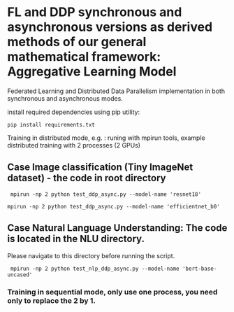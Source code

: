 # FL and DDP synchronous and asynchronous versions as derived methods of our general mathematical framework: Aggregative Learning Model

Federated Learning and Distributed Data Parallelism implementation in both synchronous and asynchronous modes. 

install required dependencies using pip utility:

`` pip install requirements.txt `` 

Training in distributed mode, e.g. : runing with mpirun tools, example distributed training with 2 processes (2 GPUs)
    
## Case Image classification (Tiny ImageNet dataset) - the code in root directory

`` mpirun -np 2 python test_ddp_async.py --model-name 'resnet18'``

`` mpirun -np 2 python test_ddp_async.py --model-name 'efficientnet_b0' ``

## Case Natural Language Understanding: The code is located in the NLU directory. 
Please navigate to this directory before running the script.

`` mpirun -np 2 python test_nlp_ddp_async.py --model-name 'bert-base-uncased'``



### Training in sequential mode, only use one process, you need only to replace the 2 by 1. 




